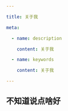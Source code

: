 ```yaml
---

title: 关于我

meta:

  - name: description

    content: 关于我

  - name: keywords

    content: 关于我

---
```


## 不知道说点啥好

<YurImg src="/20171231/tooth.gif" alt="爱护牙齿" />